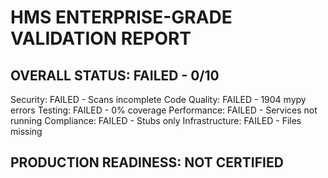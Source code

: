 # HMS ENTERPRISE-GRADE VALIDATION REPORT
## OVERALL STATUS: FAILED - 0/10
Security: FAILED - Scans incomplete
Code Quality: FAILED - 1904 mypy errors
Testing: FAILED - 0% coverage
Performance: FAILED - Services not running
Compliance: FAILED - Stubs only
Infrastructure: FAILED - Files missing
## PRODUCTION READINESS: NOT CERTIFIED
